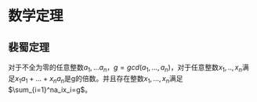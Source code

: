 # 数学定理

## 裴蜀定理

对于不全为零的任意整数$a_1,...a_n$，$g=gcd(a_1,...,a_n)$，对于任意整数$x_1,..,x_n$满足$x_1a_1+...+x_na_n$是g的倍数。并且存在整数$x_1,...,x_n$满足$\sum_{i=1}^na_ix_i=g$。